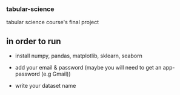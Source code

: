 ### tabular-science ###
tabular science course's final project

## in order to run ##

 - install numpy, pandas, matplotlib, sklearn, seaborn
 
 - add your email & password (maybe you will need to get an app-password (e.g Gmail))
 
 - write your dataset name
 

